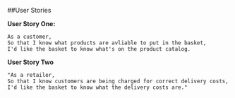 ##User Stories

**User Story One:**
```
As a customer,
So that I know what products are avliable to put in the basket,
I'd like the basket to know what's on the product catalog.
```

**User Story Two**
```
"As a retailer,
So that I know customers are being charged for correct delivery costs,
I'd like the basket to know what the delivery costs are."
```
